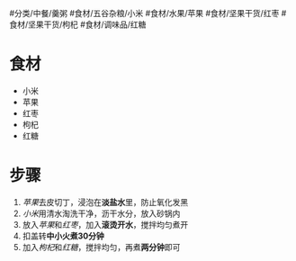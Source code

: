 #分类/中餐/羹粥 #食材/五谷杂粮/小米 #食材/水果/苹果 #食材/坚果干货/红枣 #食材/坚果干货/枸杞 #食材/调味品/红糖 

# 食材
- 小米
- 苹果
- 红枣
- 枸杞
- 红糖

# 步骤
1. *苹果*去皮切丁，浸泡在**淡盐水**里，防止氧化发黑
2. *小米*用清水淘洗干净，沥干水分，放入砂锅内
3. 放入*苹果*和*红枣*，加入**滚烫开水**，搅拌均匀煮开
4. 扣盖转**中小火煮30分钟**
5. 加入*枸杞*和*红糖*，搅拌均匀，再煮**两分钟**即可
